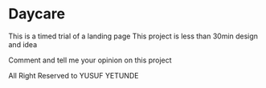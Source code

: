 # Daycare
This is a timed trial of a landing page
This project is less than 30min design and idea


Comment and tell me your opinion on this project


All Right Reserved to YUSUF YETUNDE
